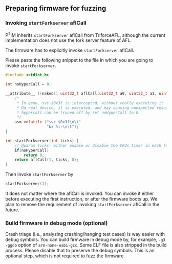 ## Preparing firmware for fuzzing
### Invoking `startForkserver` aflCall
P<sup>2</sup>IM inherits `startForkserver` aflCall from TriforceAFL, 
although the current implementation does not use the fork server feature of AFL.

The firmware has to explicitly invoke `startForkserver` aflCall.

Please paste the following snippet to the file in which you are going to invoke `startForkserver`.
```c
#include <stdint.h>

int noHyperCall = 0;

__attribute__ ((naked)) uint32_t aflCall(uint32_t a0, uint32_t a1, uint32_t a2) {
    /*
     * In qemu, svc $0x3f is intercepted, without really executing it
     * On real device, it is executed, and may causing unexpected result 
     * hypercall can be truned off by set noHyperCall to 0
     */
    asm volatile ("svc $0x3f\n\t"
                  "bx %lr\n\t");
}

int startForkserver(int ticks) {
    // @param ticks: either enable or disable the CPUs timer in each forked child
    if(noHyperCall)
        return 0;
    return aflCall(1, ticks, 0);
}
```

Then invoke `startForkserver` by 
```c
startForkserver(1);
```

It does not matter where the aflCall is invoked. 
You can invoke it either before executing the first instruction, or after the firmware boots up.
We plan to remove the requirement of invoking `startForkserver` aflCall in the future.


### Build firmware in debug mode (optional)
Crash triage (i.e., analyzing crashing/hanging test cases) is way easier with debug symbols.
You can build firmware in debug mode by, for example, `-g3 -ggdb` option of `arm-none-eabi-gcc`.
Some ELF file is also stripped in the build process. 
Please disable that to preserve the debug symbols.
This is an optional step, which is not required to fuzz the firmware.
